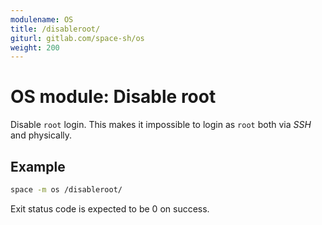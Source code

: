 ```yaml
---
modulename: OS
title: /disableroot/
giturl: gitlab.com/space-sh/os
weight: 200
---
```

# OS module: Disable root

Disable `root` login. This makes it impossible to login as `root` both via _SSH_ and physically.


## Example

```sh
space -m os /disableroot/
```

Exit status code is expected to be 0 on success.
